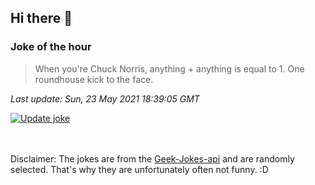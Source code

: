 ## Hi there 👋

### Joke of the hour
<!-- joke -->
>When you're Chuck Norris, anything + anything is equal to 1. One roundhouse kick to the face.
<!-- /joke -->

*Last update: Sun, 23 May 2021 18:39:05 GMT*

[![Update joke](https://github.com/nclskfm/nclskfm/actions/workflows/joke.yml/badge.svg)](https://github.com/nclskfm/nclskfm/actions/workflows/joke.yml)

<br><br>
Disclaimer: The jokes are from the [Geek-Jokes-api](https://github.com/sameerkumar18/geek-joke-api) and are randomly selected. That's why they are unfortunately often not funny. :D
